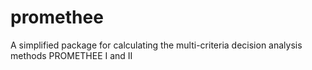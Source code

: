 # promethee
A simplified package for calculating the multi-criteria decision analysis methods PROMETHEE I and II
